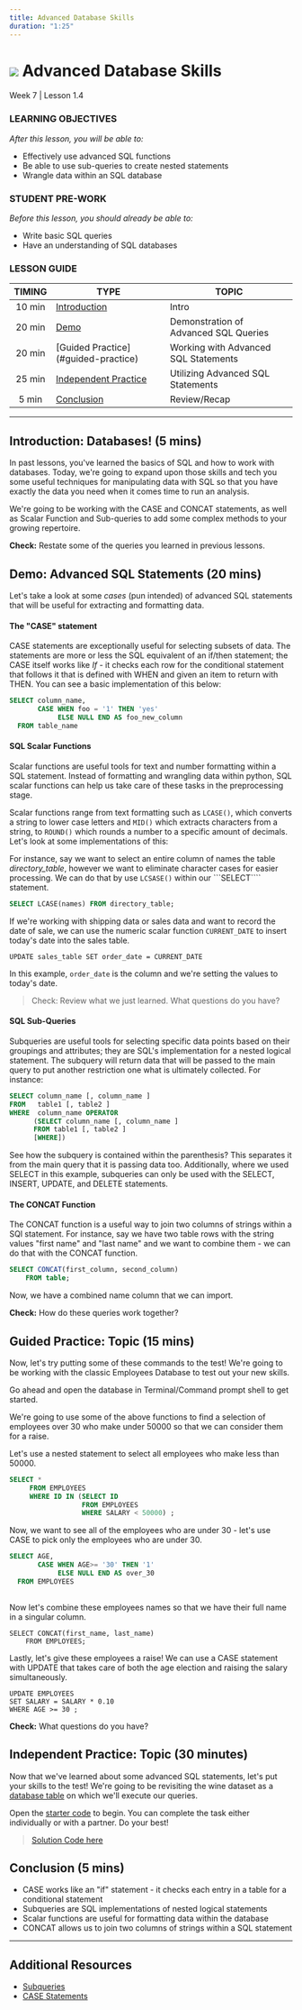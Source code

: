 ```yaml
---
title: Advanced Database Skills
duration: "1:25"
---
```


# ![](https://ga-dash.s3.amazonaws.com/production/assets/logo-9f88ae6c9c3871690e33280fcf557f33.png) Advanced Database Skills
Week 7 | Lesson 1.4

### LEARNING OBJECTIVES
*After this lesson, you will be able to:*
- Effectively use advanced SQL functions
- Be able to use sub-queries to create nested statements 
- Wrangle data within an SQL database

### STUDENT PRE-WORK
*Before this lesson, you should already be able to:*
- Write basic SQL queries
- Have an understanding of SQL databases

### LESSON GUIDE
| TIMING  | TYPE  | TOPIC  |
|:-:|---|---|
| 10 min  | [Introduction](#introduction)   | Intro |
| 20 min  | [Demo](#demo)  | Demonstration of Advanced SQL Queries |
| 20 min  | [Guided Practice](#guided-practice<a name="opening"></a>)  | Working with Advanced SQL Statements  |
| 25 min  | [Independent Practice](#ind-practice)  | Utilizing Advanced SQL Statements  |
| 5 min  | [Conclusion](#conclusion)  | Review/Recap  |

---


<a name="introduction"></a>
## Introduction: Databases! (5 mins)

In past lessons, you've learned the basics of SQL and how to work with databases. Today, we're going to expand upon those skills and tech you some useful techniques for manipulating data with SQL so that you have exactly the data you need when it comes time to run an analysis.  

We're going to be working with the CASE and CONCAT statements, as well as Scalar Function and Sub-queries to add some complex methods to your growing repertoire.


**Check:** Restate some of the queries you learned in previous lessons.

<a name="demo"></a>
## Demo: Advanced SQL Statements (20 mins)

Let's take a look at some *cases* (pun intended) of advanced SQL statements that will be useful for extracting and formatting data. 

#### The "CASE" statement

CASE statements are exceptionally useful for selecting subsets of data. The statements are more or less the SQL equivalent of an if/then statement; the CASE itself works like *If* - it checks each row for the conditional statement that follows it that is defined with WHEN and given an item to return with THEN. You can see a basic implementation of this below:

```sql
SELECT column_name,
       CASE WHEN foo = '1' THEN 'yes'
            ELSE NULL END AS foo_new_column
  FROM table_name
```

#### SQL Scalar Functions

Scalar functions are useful tools for text and number formatting within a SQL statement. Instead of formatting and wrangling data within python, SQL scalar functions can help us take care of these tasks in the preprocessing stage. 

Scalar functions range from text formatting such as ```LCASE()```, which converts a string to lower case letters and ```MID()``` which extracts characters from a string, to ```ROUND()``` which rounds a number to a specific amount of decimals. Let's look at some implementations of this: 


For instance, say we want to select an entire column of names the table *directory_table*, however we want to eliminate character cases for easier processing. We can do that by use ```LCSASE()``` within our ```SELECT```` statement. 


```sql
SELECT LCASE(names) FROM directory_table;
```


If we're working with shipping data or sales data and want to record the date of sale, we can use the numeric scalar function ```CURRENT_DATE``` to insert today's date into the sales table. 


```
UPDATE sales_table SET order_date = CURRENT_DATE

```

In this example, `order_date` is the column and we're setting the values to today's date. 

> Check: Review what we just learned. What questions do you have?


#### SQL Sub-Queries

Subqueries are useful tools for selecting specific data points based on their groupings and attributes; they are SQL's implementation for a nested logical statement. The subquery will return data that will be passed to the main query to put another restriction one what is ultimately collected. For instance:

```sql
SELECT column_name [, column_name ]
FROM   table1 [, table2 ]
WHERE  column_name OPERATOR
      (SELECT column_name [, column_name ]
      FROM table1 [, table2 ]
      [WHERE])
```

See how the subquery is contained within the parenthesis? This separates it from the main query that it is passing data too. Additionally, where we used SELECT in this example, subqueries can only be used with the SELECT, INSERT, UPDATE, and DELETE statements.


#### The CONCAT Function

The CONCAT function is a useful way to join two columns of strings within a SQl statement. For instance, say we have two table rows with the string values "first name" and "last name" and we want to combine them - we can do that with the CONCAT function. 

```sql
SELECT CONCAT(first_column, second_column)
    FROM table;
```

Now, we have a combined name column that we can import. 

**Check:** How do these queries work together?  


<a name="guided-practice"></a>
## Guided Practice: Topic (15 mins)

Now, let's try putting some of these commands to the test! We're going to be working with the classic Employees Database to test out your new skills. 

Go ahead and open the database in Terminal/Command prompt shell to get started.

We're going to use some of the above functions to find a selection of employees over 30 who make under 50000 so that we can consider them for a raise. 

Let's use a nested statement to select all employees who make less than 50000. 

```sql
SELECT * 
     FROM EMPLOYEES
     WHERE ID IN (SELECT ID 
                  FROM EMPLOYEES
                  WHERE SALARY < 50000) ;
```

Now, we want to see all of the employees who are under 30 - let's use CASE to pick only the employees who are under 30. 

```sql
SELECT AGE,
       CASE WHEN AGE>= '30' THEN '1'
            ELSE NULL END AS over_30
  FROM EMPLOYEES
  
```

Now let's combine these employees names so that we have their full name in a singular column. 

```
SELECT CONCAT(first_name, last_name)
    FROM EMPLOYEES;
```

Lastly, let's give these employees a raise! We can use a CASE statement with UPDATE that takes care of both the age election and raising the salary simultaneously. 

```
UPDATE EMPLOYEES
SET SALARY = SALARY * 0.10
WHERE AGE >= 30 ;
```

**Check:** What questions do you have?

<a name="ind-practice"></a>
## Independent Practice: Topic (30 minutes)


Now that we've learned about some advanced SQL statements, let's put your skills to the test! We're going to be revisiting the wine dataset as a [database table](./assets/datasets/wine.sql) on which we'll execute our queries.

Open the [starter code](./code/starter-code/starter-code.ipynb) to begin. You can complete the task either individually or with a partner. Do your best!


> [Solution Code here](./code/solution-code/solution-code.ipynb)

<a name="conclusion"></a>
## Conclusion (5 mins)
- CASE works like an "if" statement - it checks each entry in a table for a conditional statement
- Subqueries are SQL implementations of nested logical statements
- Scalar functions are useful for formatting data within the database
- CONCAT allows us to join two columns of strings within a SQL statement

***

## Additional Resources

* [Subqueries](http://www.tutorialspoint.com/sql/sql-sub-queries.htm)
* [CASE Statements](https://sqlschool.modeanalytics.com/intermediate/case/)



